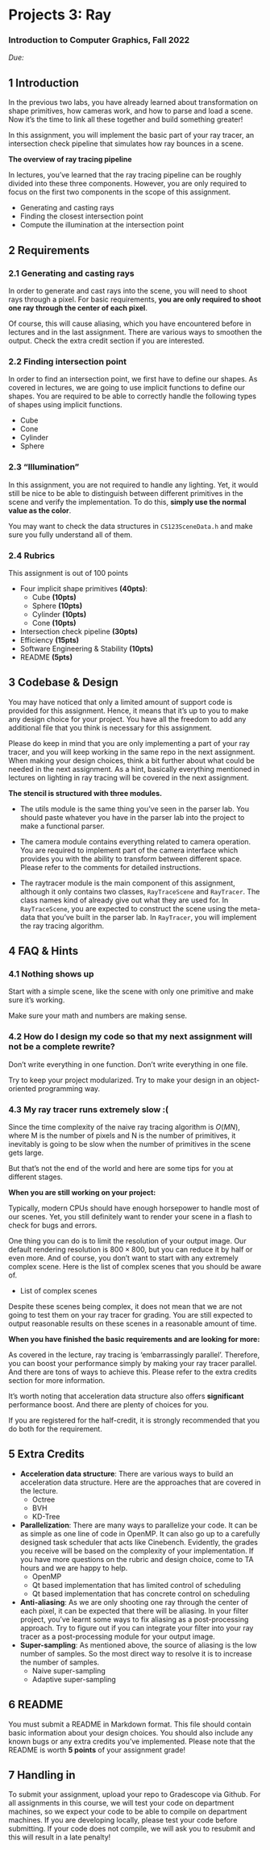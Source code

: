 # Projects 3: Ray

### Introduction to Computer Graphics, Fall 2022

*Due:*


## 1 Introduction

In the previous two labs, you have already learned about transformation on shape primitives, how cameras work, and how to parse and load a scene. Now it’s the time to link all these together and build something greater! 

In this assignment, you will implement the basic part of your ray tracer, an intersection check pipeline that simulates how ray bounces in a scene. 

**The overview of ray tracing pipeline**

In lectures, you’ve learned that the ray tracing pipeline can be roughly divided into these three components. However, you are only required to focus on the first two components in the scope of this assignment.

- Generating and casting rays
- Finding the closest intersection point
- Compute the illumination at the intersection point

## 2 Requirements

### 2.1 Generating and casting rays

In order to generate and cast rays into the scene, you will need to shoot rays through a pixel. For basic requirements, **you are only required to shoot one ray through the center of each pixel**. 

Of course, this will cause aliasing, which you have encountered before in lectures and in the last assignment. There are various ways to smoothen the output. Check the extra credit section if you are interested.

### 2.2 Finding intersection point

In order to find an intersection point, we first have to define our shapes. As covered in lectures, we are going to use implicit functions to define our shapes. You are required to be able to correctly handle the following types of shapes using implicit functions. 

- Cube
- Cone
- Cylinder
- Sphere

### 2.3 “Illumination”
In this assignment, you are not required to handle any lighting. Yet, it would still be nice to be able to distinguish between different primitives in the scene and verify the implementation. To do this, **simply use the normal value as the color**.

You may want to check the data structures in `CS123SceneData.h` and make sure you fully understand all of them.

### 2.4 Rubrics

This assignment is out of 100 points

* Four implicit shape primitives **(40pts)**:
  * Cube **(10pts)**
  * Sphere **(10pts)**
  * Cylinder **(10pts)**
  * Cone **(10pts)**
* Intersection check pipeline **(30pts)**
* Efficiency **(15pts)**
* Software Engineering & Stability **(10pts)**
* README **(5pts)**

## 3 Codebase & Design

You may have noticed that only a limited amount of support code is provided for this assignment. Hence, it means that it’s up to you to make any design choice for your project. You have all the freedom to add any additional file that you think is necessary for this assignment.

Please do keep in mind that you are only implementing a part of your ray tracer, and you will keep working in the same repo in the next assignment. When making your design choices, think a bit further about what could be needed in the next assignment. As a hint, basically everything mentioned in lectures on lighting in ray tracing will be covered in the next assignment.

**The stencil is structured with three modules.**

- The utils module is the same thing you’ve seen in the parser lab. You should paste whatever you have in the parser lab into the project to make a functional parser.

- The camera module contains everything related to camera operation. You are required to implement part of the camera interface which provides you with the ability to transform between different space. Please refer to the comments for detailed instructions.

- The raytracer module is the main component of this assignment, although it only contains two classes, `RayTraceScene` and `RayTracer`. The class names kind of already give out what they are used for. In `RayTraceScene`, you are expected to construct the scene using the meta-data that you’ve built in the parser lab. In `RayTracer`, you will implement the ray tracing algorithm.

## 4 FAQ & Hints

### 4.1 Nothing shows up

Start with a simple scene, like the scene with only one primitive and make sure it’s working.

Make sure your math and numbers are making sense. 

### 4.2 How do I design my code so that my next assignment will not be a complete rewrite?

Don’t write everything in one function. Don’t write everything in one file. 

Try to keep your project modularized. Try to make your design in an object-oriented programming way.

### 4.3 My ray tracer runs extremely slow :(

Since the time complexity of the naive ray tracing algorithm is $O(MN)$, where M is the number of pixels and N is the number of primitives, it inevitably is going to be slow when the number of primitives in the scene gets large. 

But that’s not the end of the world and here are some tips for you at different stages.

**When you are still working on your project:**

Typically, modern CPUs should have enough horsepower to handle most of our scenes. Yet, you still definitely want to render your scene in a flash to check for bugs and errors. 

One thing you can do is to limit the resolution of your output image. Our default rendering resolution is $800\times800$, but you can reduce it by half or even more. And of course, you don’t want to start with any extremely complex scene. Here is the list of complex scenes that you should be aware of.

- List of complex scenes


Despite these scenes being complex, it does not mean that we are not going to test them on your ray tracer for grading. You are still expected to output reasonable results on these scenes in a reasonable amount of time.

**When you have finished the basic requirements and are looking for more:**

As covered in the lecture, ray tracing is ‘embarrassingly parallel’. Therefore, you can boost your performance simply by making your ray tracer parallel. And there are tons of ways to achieve this. Please refer to the extra credits section for more information.

It’s worth noting that acceleration data structure also offers **significant** performance boost. And there are plenty of choices for you.

If you are registered for the half-credit, it is strongly recommended that you do both for the requirement.

## 5 Extra Credits

* **Acceleration data structure**: There are various ways to build an acceleration data structure. Here are the approaches that are covered in the lecture.
    * Octree
    * BVH
    * KD-Tree
* **Parallelization**: There are many ways to parallelize your code. It can be as simple as one line of code in OpenMP. It can also go up to a carefully designed task scheduler that acts like Cinebench. Evidently, the grades you receive will be based on the complexity of your implementation. If you have more questions on the rubric and design choice, come to TA hours and we are happy to help.
    * OpenMP
    * Qt based implementation that has limited control of scheduling
    * Qt based implementation that has concrete control on scheduling
* **Anti-aliasing**: As we are only shooting one ray through the center of each pixel, it can be expected that there will be aliasing. In your filter project, you’ve learnt some ways to fix aliasing as a post-processing approach. Try to figure out if you can integrate your filter into your ray tracer as a post-processing module for your output image.
*  **Super-sampling**: As mentioned above, the source of aliasing is the low number of samples. So the most direct way to resolve it is to increase the number of samples. 
    * Naive super-sampling
    * Adaptive super-sampling

## 6 README

You must submit a README in Markdown format. This file should contain basic information about your design choices. You should also include any known bugs or any extra credits you’ve implemented. Please note that the README is worth **5 points** of your assignment grade!

## 7 Handling in

To submit your assignment, upload your repo to Gradescope via Github. For all assignments in this course, we will test your code on department machines, so we expect your code to be able to compile on department machines. If you are developing locally, please test your code before submitting. If your code does not compile, we will ask you to resubmit and this will result in a late penalty!
